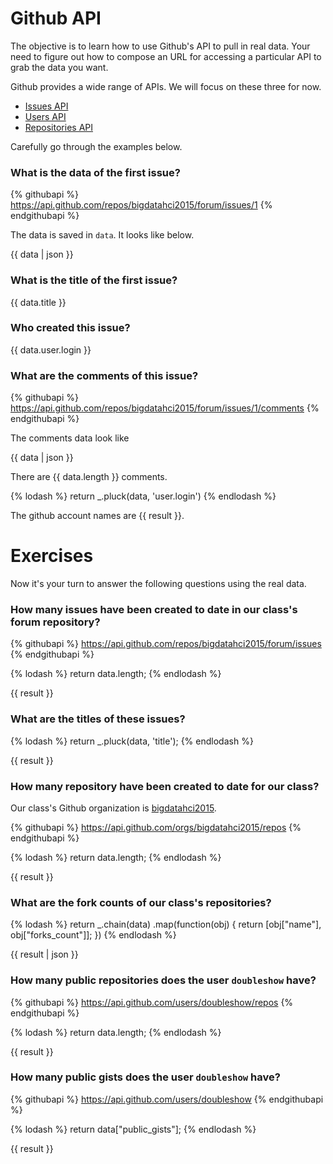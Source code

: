 # Github API

The objective is to learn how to use Github's API to pull in real data. Your need
to figure out how to compose an URL for accessing a particular API to grab the data
you want.

Github provides a wide range of APIs. We will focus on these three for now.

* [Issues API](https://developer.github.com/v3/issues/)
* [Users API](https://developer.github.com/v3/users/)
* [Repositories API](https://developer.github.com/v3/repos/)

Carefully go through the examples below.

### What is the data of the first issue?

{% githubapi %}
https://api.github.com/repos/bigdatahci2015/forum/issues/1
{% endgithubapi %}

The data is saved in `data`. It looks like below.

{{ data | json }}

### What is the title of the first issue?

{{ data.title }}

### Who created this issue?

{{ data.user.login }}


### What are the comments of this issue?

{% githubapi %}
https://api.github.com/repos/bigdatahci2015/forum/issues/1/comments
{% endgithubapi %}

The comments data look like

{{ data | json }}

There are {{ data.length }} comments.

{% lodash %}
return _.pluck(data, 'user.login')
{% endlodash %}

The github account names are {{ result }}.

# Exercises

Now it's your turn to answer the following questions using the real data.

### How many issues have been created to date in our class's forum repository?

{% githubapi %}
https://api.github.com/repos/bigdatahci2015/forum/issues
{% endgithubapi %}

{% lodash %}
return data.length;
{% endlodash %}

{{ result }}

### What are the titles of these issues?

{% lodash %}
return _.pluck(data, 'title');
{% endlodash %}

{{ result }}

### How many repository have been created to date for our class?

Our class's Github organization is [bigdatahci2015](https://github.com/bigdatahci2015/).

{% githubapi %}
https://api.github.com/orgs/bigdatahci2015/repos
{% endgithubapi %}

{% lodash %}
return data.length;
{% endlodash %}

{{ result }}

### What are the fork counts of our class's repositories?

{% lodash %}
return _.chain(data)
            .map(function(obj) {
                return [obj["name"], obj["forks_count"]];
            })
{% endlodash %}

{{ result | json }}

### How many public repositories does the user `doubleshow` have?

{% githubapi %}
https://api.github.com/users/doubleshow/repos
{% endgithubapi %}

{% lodash %}
return data.length;
{% endlodash %}

{{ result }}

### How many public gists does the user `doubleshow` have?

{% githubapi %}
https://api.github.com/users/doubleshow
{% endgithubapi %}

{% lodash %}
return data["public_gists"];
{% endlodash %}

{{ result }}
